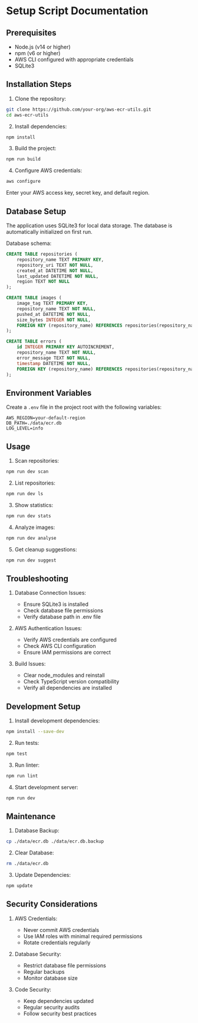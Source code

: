# Setup Script Documentation

## Prerequisites

- Node.js (v14 or higher)
- npm (v6 or higher)
- AWS CLI configured with appropriate credentials
- SQLite3

## Installation Steps

1. Clone the repository:
```bash
git clone https://github.com/your-org/aws-ecr-utils.git
cd aws-ecr-utils
```

2. Install dependencies:
```bash
npm install
```

3. Build the project:
```bash
npm run build
```

4. Configure AWS credentials:
```bash
aws configure
```
Enter your AWS access key, secret key, and default region.

## Database Setup

The application uses SQLite3 for local data storage. The database is automatically initialized on first run.

Database schema:
```sql
CREATE TABLE repositories (
    repository_name TEXT PRIMARY KEY,
    repository_uri TEXT NOT NULL,
    created_at DATETIME NOT NULL,
    last_updated DATETIME NOT NULL,
    region TEXT NOT NULL
);

CREATE TABLE images (
    image_tag TEXT PRIMARY KEY,
    repository_name TEXT NOT NULL,
    pushed_at DATETIME NOT NULL,
    size_bytes INTEGER NOT NULL,
    FOREIGN KEY (repository_name) REFERENCES repositories(repository_name)
);

CREATE TABLE errors (
    id INTEGER PRIMARY KEY AUTOINCREMENT,
    repository_name TEXT NOT NULL,
    error_message TEXT NOT NULL,
    timestamp DATETIME NOT NULL,
    FOREIGN KEY (repository_name) REFERENCES repositories(repository_name)
);
```

## Environment Variables

Create a `.env` file in the project root with the following variables:

```env
AWS_REGION=your-default-region
DB_PATH=./data/ecr.db
LOG_LEVEL=info
```

## Usage

1. Scan repositories:
```bash
npm run dev scan
```

2. List repositories:
```bash
npm run dev ls
```

3. Show statistics:
```bash
npm run dev stats
```

4. Analyze images:
```bash
npm run dev analyse
```

5. Get cleanup suggestions:
```bash
npm run dev suggest
```

## Troubleshooting

1. Database Connection Issues:
   - Ensure SQLite3 is installed
   - Check database file permissions
   - Verify database path in .env file

2. AWS Authentication Issues:
   - Verify AWS credentials are configured
   - Check AWS CLI configuration
   - Ensure IAM permissions are correct

3. Build Issues:
   - Clear node_modules and reinstall
   - Check TypeScript version compatibility
   - Verify all dependencies are installed

## Development Setup

1. Install development dependencies:
```bash
npm install --save-dev
```

2. Run tests:
```bash
npm test
```

3. Run linter:
```bash
npm run lint
```

4. Start development server:
```bash
npm run dev
```

## Maintenance

1. Database Backup:
```bash
cp ./data/ecr.db ./data/ecr.db.backup
```

2. Clear Database:
```bash
rm ./data/ecr.db
```

3. Update Dependencies:
```bash
npm update
```

## Security Considerations

1. AWS Credentials:
   - Never commit AWS credentials
   - Use IAM roles with minimal required permissions
   - Rotate credentials regularly

2. Database Security:
   - Restrict database file permissions
   - Regular backups
   - Monitor database size

3. Code Security:
   - Keep dependencies updated
   - Regular security audits
   - Follow security best practices

